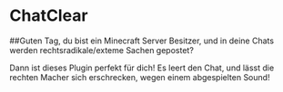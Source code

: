 # ChatClear
 
##Guten Tag, du bist ein Minecraft Server Besitzer, und in deine Chats werden rechtsradikale/exteme Sachen gepostet?

Dann ist dieses Plugin perfekt für dich!
Es leert den Chat, und lässt die rechten Macher sich erschrecken, wegen einem abgespielten Sound!
